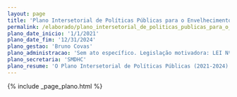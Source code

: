 ```yaml
---
layout: page
title: 'Plano Intersetorial de Políticas Públicas para o Envelhecimento'
permalink: /elaborado/plano_intersetorial_de_politicas_publicas_para_o_envelhecimento/
plano_date_inicio: '1/1/2021'
plano_date_fim: '12/31/2024'
plano_gestao: 'Bruno Covas'
plano_administracao: 'Sem ato específico. Legislação motivadora: LEI Nº 10.741, DE 1º DE OUTUBRO DE 2003.'
plano_secretaria: 'SMDHC'
plano_resume: 'O Plano Intersetorial de Políticas Públicas (2021-2024) é um instrumento crucial de gestão pública que resultou de discussões entre técnicos de quinze secretarias municipais e representantes do Conselho Municipal do Idoso. Seu objetivo é definir metas e ações para promover o envelhecimento populacional de maneira condigna aos direitos humanos. Baseado em diversas perspectivas, será uma referência para o planejamento e a melhoria dos programas e serviços destinados aos idosos em São Paulo. Construído a partir de demandas da sociedade civil, o plano reflete os quatro eixos do Envelhecimento Ativo e Saudável, definidos pela Organização Mundial da Saúde, visando melhorar a qualidade de vida à medida que as pessoas envelhecem.'
---
```

<div>
{% include _page_plano.html %}
</div>
